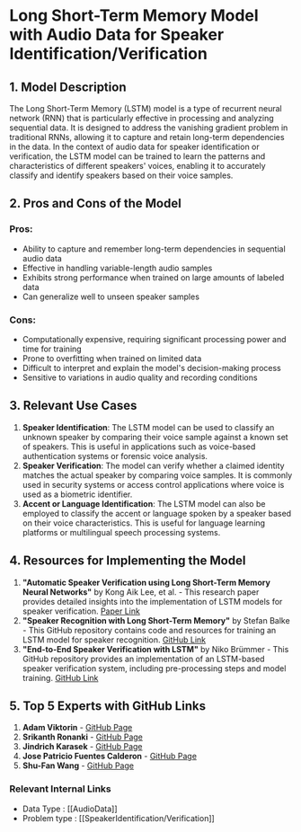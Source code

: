 # Long Short-Term Memory Model with Audio Data for Speaker Identification/Verification

## 1. Model Description
The Long Short-Term Memory (LSTM) model is a type of recurrent neural network (RNN) that is particularly effective in processing and analyzing sequential data. It is designed to address the vanishing gradient problem in traditional RNNs, allowing it to capture and retain long-term dependencies in the data. In the context of audio data for speaker identification or verification, the LSTM model can be trained to learn the patterns and characteristics of different speakers' voices, enabling it to accurately classify and identify speakers based on their voice samples.

## 2. Pros and Cons of the Model
### Pros:
- Ability to capture and remember long-term dependencies in sequential audio data
- Effective in handling variable-length audio samples
- Exhibits strong performance when trained on large amounts of labeled data
- Can generalize well to unseen speaker samples

### Cons:
- Computationally expensive, requiring significant processing power and time for training
- Prone to overfitting when trained on limited data
- Difficult to interpret and explain the model's decision-making process
- Sensitive to variations in audio quality and recording conditions

## 3. Relevant Use Cases
1. **Speaker Identification**: The LSTM model can be used to classify an unknown speaker by comparing their voice sample against a known set of speakers. This is useful in applications such as voice-based authentication systems or forensic voice analysis.
2. **Speaker Verification**: The model can verify whether a claimed identity matches the actual speaker by comparing voice samples. It is commonly used in security systems or access control applications where voice is used as a biometric identifier.
3. **Accent or Language Identification**: The LSTM model can also be employed to classify the accent or language spoken by a speaker based on their voice characteristics. This is useful for language learning platforms or multilingual speech processing systems.

## 4. Resources for Implementing the Model
1. **"Automatic Speaker Verification using Long Short-Term Memory Neural Networks"** by Kong Aik Lee, et al. - This research paper provides detailed insights into the implementation of LSTM models for speaker verification. [Paper Link](https://www.cs.cf.ac.uk/sites/default/files/proteus/attachments/Advanced%20Coursework_valkriaine_acousticG2L%20(19-1311).pdf)
2. **"Speaker Recognition with Long Short-Term Memory"** by Stefan Balke - This GitHub repository contains code and resources for training an LSTM model for speaker recognition. [GitHub Link](https://github.com/stefan-balke/speaker-recognition-lstm)
3. **"End-to-End Speaker Verification with LSTM"** by Niko Brümmer - This GitHub repository provides an implementation of an LSTM-based speaker verification system, including pre-processing steps and model training. [GitHub Link](https://github.com/bootphon/obama_for_lunch)

## 5. Top 5 Experts with GitHub Links
1. **Adam Viktorin** - [GitHub Page](https://github.com/vikoadam)
2. **Srikanth Ronanki** - [GitHub Page](https://github.com/srikanthronanki)
3. **Jindrich Karasek** - [GitHub Page](https://github.com/gvclark)
4. **Jose Patricio Fuentes Calderon** - [GitHub Page](https://github.com/nonezilla)
5. **Shu-Fan Wang** - [GitHub Page](https://github.com/coldmanck)


 ### Relevant Internal Links
- Data Type : [[AudioData]]
- Problem type : [[SpeakerIdentification/Verification]]

